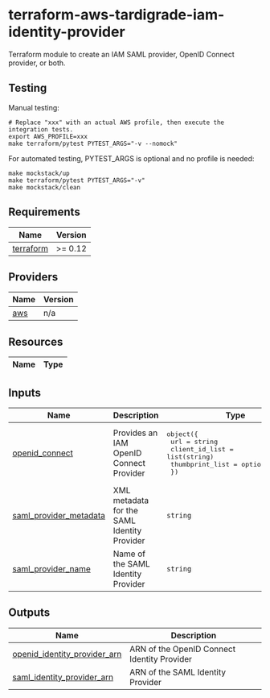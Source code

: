 # terraform-aws-tardigrade-iam-identity-provider

Terraform module to create an IAM SAML provider, OpenID Connect provider, or both.

## Testing

Manual testing:

```
# Replace "xxx" with an actual AWS profile, then execute the integration tests.
export AWS_PROFILE=xxx 
make terraform/pytest PYTEST_ARGS="-v --nomock"
```

For automated testing, PYTEST_ARGS is optional and no profile is needed:

```
make mockstack/up
make terraform/pytest PYTEST_ARGS="-v"
make mockstack/clean
```

<!-- BEGIN TFDOCS -->
## Requirements

| Name | Version |
|------|---------|
| <a name="requirement_terraform"></a> [terraform](#requirement\_terraform) | >= 0.12 |

## Providers

| Name | Version |
|------|---------|
| <a name="provider_aws"></a> [aws](#provider\_aws) | n/a |

## Resources

| Name | Type |
|------|------|

## Inputs

| Name | Description | Type | Default | Required |
|------|-------------|------|---------|:--------:|
| <a name="input_openid_connect"></a> [openid\_connect](#input\_openid\_connect) | Provides an IAM OpenID Connect Provider | <pre>object({<br/>    url             = string<br/>    client_id_list  = list(string)<br/>    thumbprint_list = optional(string)<br/>  })</pre> | `"disable"` | no |
| <a name="input_saml_provider_metadata"></a> [saml\_provider\_metadata](#input\_saml\_provider\_metadata) | XML metadata for the SAML Identity Provider | `string` | `""` | no |
| <a name="input_saml_provider_name"></a> [saml\_provider\_name](#input\_saml\_provider\_name) | Name of the SAML Identity Provider | `string` | `"disabled"` | no |

## Outputs

| Name | Description |
|------|-------------|
| <a name="output_openid_identity_provider_arn"></a> [openid\_identity\_provider\_arn](#output\_openid\_identity\_provider\_arn) | ARN of the OpenID Connect Identity Provider |
| <a name="output_saml_identity_provider_arn"></a> [saml\_identity\_provider\_arn](#output\_saml\_identity\_provider\_arn) | ARN of the SAML Identity Provider |

<!-- END TFDOCS -->
